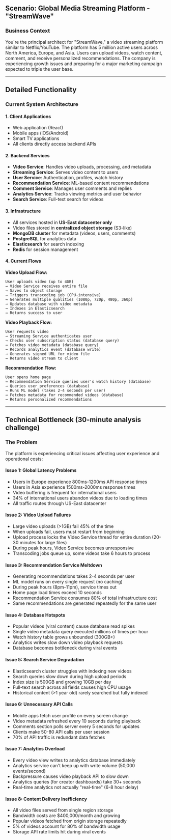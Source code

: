 ## Scenario: Global Media Streaming Platform - "StreamWave"

### Business Context
You're the principal architect for "StreamWave," a video streaming platform similar to Netflix/YouTube. The platform has 5 million active users across North America, Europe, and Asia. Users can upload videos, watch content, comment, and receive personalized recommendations. The company is experiencing growth issues and preparing for a major marketing campaign expected to triple the user base.

---

## Detailed Functionality

### Current System Architecture

#### 1. Client Applications
- Web application (React)
- Mobile apps (iOS/Android)
- Smart TV applications
- All clients directly access backend APIs

#### 2. Backend Services
- **Video Service**: Handles video uploads, processing, and metadata
- **Streaming Service**: Serves video content to users
- **User Service**: Authentication, profiles, watch history
- **Recommendation Service**: ML-based content recommendations
- **Comment Service**: Manages user comments and replies
- **Analytics Service**: Tracks viewing metrics and user behavior
- **Search Service**: Full-text search for videos

#### 3. Infrastructure
- All services hosted in **US-East datacenter only**
- Video files stored in **centralized object storage** (S3-like)
- **MongoDB cluster** for metadata (videos, users, comments)
- **PostgreSQL** for analytics data
- **Elasticsearch** for search indexing
- **Redis** for session management

#### 4. Current Flows

**Video Upload Flow:**
```
User uploads video (up to 4GB)
→ Video Service receives entire file
→ Saves to object storage
→ Triggers transcoding job (CPU-intensive)
→ Generates multiple qualities (1080p, 720p, 480p, 360p)
→ Updates database with video metadata
→ Indexes in Elasticsearch
→ Returns success to user
```

**Video Playback Flow:**
```
User requests video
→ Streaming Service authenticates user
→ Checks user subscription status (database query)
→ Fetches video metadata (database query)
→ Records analytics event (database write)
→ Generates signed URL for video file
→ Returns video stream to client
```

**Recommendation Flow:**
```
User opens home page
→ Recommendation Service queries user's watch history (database)
→ Queries user preferences (database)
→ Runs ML model (takes 2-4 seconds per user)
→ Fetches metadata for recommended videos (database)
→ Returns personalized recommendations
```

---

## Technical Bottleneck (30-minute analysis challenge)

### The Problem

The platform is experiencing critical issues affecting user experience and operational costs:

#### Issue 1: Global Latency Problems
- Users in Europe experience 800ms-1200ms API response times
- Users in Asia experience 1500ms-2000ms response times
- Video buffering is frequent for international users
- 34% of international users abandon videos due to loading times
- All traffic routes through US-East datacenter

#### Issue 2: Video Upload Failures
- Large video uploads (>1GB) fail 45% of the time
- When uploads fail, users must restart from beginning
- Upload process locks the Video Service thread for entire duration (20-30 minutes for large files)
- During peak hours, Video Service becomes unresponsive
- Transcoding jobs queue up, some videos take 6 hours to process

#### Issue 3: Recommendation Service Meltdown
- Generating recommendations takes 2-4 seconds per user
- ML model runs on every single request (no caching)
- During peak hours (8pm-11pm), service times out
- Home page load times exceed 10 seconds
- Recommendation Service consumes 80% of total infrastructure cost
- Same recommendations are generated repeatedly for the same user

#### Issue 4: Database Hotspots
- Popular videos (viral content) cause database read spikes
- Single video metadata query executed millions of times per hour
- Watch history table grows unbounded (300GB+)
- Analytics writes slow down video playback requests
- Database becomes bottleneck during viral events

#### Issue 5: Search Service Degradation
- Elasticsearch cluster struggles with indexing new videos
- Search queries slow down during high upload periods
- Index size is 500GB and growing 10GB per day
- Full-text search across all fields causes high CPU usage
- Historical content (>1 year old) rarely searched but fully indexed

#### Issue 6: Unnecessary API Calls
- Mobile apps fetch user profile on every screen change
- Video metadata refreshed every 10 seconds during playback
- Comments section polls server every 5 seconds for updates
- Clients make 50-80 API calls per user session
- 70% of API traffic is redundant data fetches

#### Issue 7: Analytics Overload
- Every video view writes to analytics database immediately
- Analytics service can't keep up with write volume (50,000 events/second)
- Backpressure causes video playback API to slow down
- Analytics queries (for creator dashboards) take 30+ seconds
- Real-time analytics not actually "real-time" (6-8 hour delay)

#### Issue 8: Content Delivery Inefficiency
- All video files served from single region storage
- Bandwidth costs are $400,000/month and growing
- Popular videos fetched from origin storage repeatedly
- 5% of videos account for 80% of bandwidth usage
- Storage API rate limits hit during viral events
